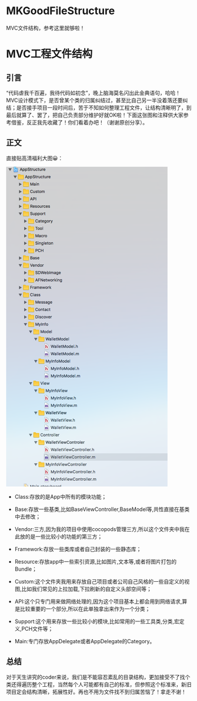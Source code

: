 # MKGoodFileStructure
MVC文件结构，参考这里就够啦！

# MVC工程文件结构

## 引言

“代码虐我千百遍，我待代码如初念”，晚上脑海莫名闪出此金典语句，哈哈！MVC设计模式下，是否曾某个类的归属纠结过，甚至比自己另一半没着落还要纠结；是否接手项目一段时间后，苦于不知如何整理工程文件，让结构清晰明了，到最后就算了、罢了，把自己负责部分维护好就OK啦！下面这张图和注释供大家参考借鉴，反正我先收藏了！你们看着办吧！（谢谢原创分享）。


## 正文

直接贴高清福利大图😀：

![](https://github.com/maojingios/MKGoodFileStructure/blob/master/项目结构.png)

* Class:存放的是App中所有的模块功能；

* Base:存放一些基类,比如BaseViewController,BaseModel等,共性直接在基类中去修改；
* Vendor:三方,因为我的项目中使用cocopods管理三方,所以这个文件夹中我在此放的是一些比较小的功能的第三方；
* Framework:存放一些类库或者自己封装的一些静态库；
* Resource:存放app中一些索引资源,比如图片,文本等,或者将图片打包的Bundle；
* Custom:这个文件夹我用来存放自己项目或者公司自己风格的一些自定义的视图,比如我们常见的上拉加载,下拉刷新的自定义头部空间等；
* API:这个只专门用来做网络处理的,因为这个项目基本上都会用到网络请求,算是比较重要的一个部分,所以在此单独拿出来作为一个分类；
* Support:这个用来存放一些比较小的模块,比如常用的一些工具类,分类,宏定义,PCH文件等；
* Main:专门存放AppDelegate或者AppDelegate的Category。

## 总结

对于天生讲究的coder来说，我们是不能容忍紊乱的目录结构，更加接受不了找个类还得遍历整个工程，当然每个人可能都有自己的标准，但参照这个标准来，新旧项目定会结构清晰，拓展性好。再也不用为文件找不到归属苦恼了！拿走不谢！




